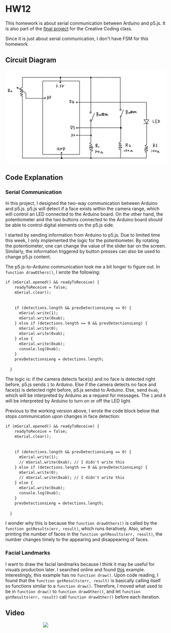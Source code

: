 # HW12
 
This homework is about serial communication between Arduino and p5.js. It is also part of the [final project](https://github.com/6063-fuguoxue/Final) for the Creative Coding class. 

Since it is just about serial communication, I don't have FSM for this homework. 

## Circuit Diagram

![](circuit-diagram.jpg)

## Code Explanation

### Serial Communication

In this project, I designed the two-way communication between Arduino and p5.js. p5.js will detect if a face exists within the camera range, which will control an LED connected to the Arduino board. On the other hand, the potentiometer and the two buttons connected to the Arduino board should be able to control digital elements on the p5.js side. 

I started by sending information from Arduino to p5.js. Due to limited time this week, I only implemented the logic for the potentiometer. By rotating the potentiometer, one can change the value of the slider bar on the screen. Similarly, the information triggered by button presses can also be used to change p5.js content. 

The p5.js-to-Arduino communication took me a bit longer to figure out. In `function drawOthers()`, I wrote the following: 

```
if (mSerial.opened() && readyToReceive) {
    readyToReceive = false;
    mSerial.clear();
    
    
    if (detections.length && prevDetectionsLeng == 0) {     
      mSerial.write(1);
      mSerial.write(0xab);
    } else if (detections.length == 0 && prevDetectionsLeng) {
      mSerial.write(0);
      mSerial.write(0xab);
    } else {      
      mSerial.write(0xab);
      console.log(0xab);
    }
    prevDetectionsLeng = detections.length;
    
  }
```

The logic is: if the camera detects face(s) and no face is detected right before, p5.js sends `1` to Arduino. Else if the camera detects no face and face(s) is detected right before, p5.js sends`0` to Arduino. Else, send `0xab`, which will be interpreted by Arduino as a request for messages. The `1` and `0` will be interpreted by Arduino to turn on or off the LED light. 

Previous to the working version above, I wrote the code block below that stops communication upon changes in face detection: 

```
if (mSerial.opened() && readyToReceive) {
    readyToReceive = false;
    mSerial.clear();
    
    
    if (detections.length && prevDetectionsLeng == 0) {     
      mSerial.write(1);
      // mSerial.write(0xab); // I didn't write this
    } else if (detections.length == 0 && prevDetectionsLeng) {
      mSerial.write(0);
      // mSerial.write(0xab); // I didn't write this
    } else {      
      mSerial.write(0xab);
      console.log(0xab);
    }
    prevDetectionsLeng = detections.length;
    
  }
```
I wonder why this is because the `function drawOthers()` is called by the `function gotResults(err, result)`, which runs iteratively. Also, when printing the number of faces in the `function gotResults(err, result)`, the number changes timely to the appearing and disappearing of faces. 

### Facial Landmarks

I want to draw the facial landmarks because I think it may be useful for visuals production later. I searched online and found [this](https://editor.p5js.org/rios/sketches/QH1ch5GFr) example. Interestingly, this example has no `function draw()`. Upon code reading, I found that the `function gotResults(err, result)` is basically calling itself so functions similar to a `function draw()`. Therefore, I moved what used to be in `function draw()` to `function drawOther()`, and let `function gotResults(err, result)` call `function drawOther()` before each iteration. 

## Video

<div align="center" style="width:50%;">
      <a href="https://www.youtube.com/shorts/geEiispm_2I">
         <img src="https://img.youtube.com/vi/geEiispm_2I/0.jpg" style="width:50%;">
      </a>
</div>
